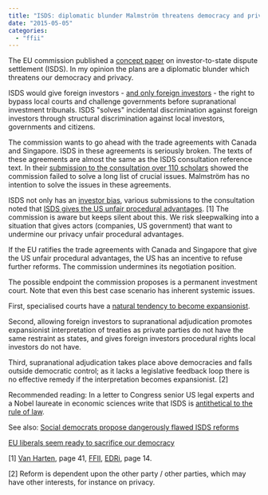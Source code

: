 ```yaml
---
title: "ISDS: diplomatic blunder Malmström threatens democracy and privacy"
date: "2015-05-05"
categories: 
  - "ffii"
---
```


The EU commission published a [concept paper](http://trade.ec.europa.eu/doclib/docs/2015/may/tradoc_153408.PDF) on investor-to-state dispute settlement (ISDS). In my opinion the plans are a diplomatic blunder which threatens our democracy and privacy.

ISDS would give foreign investors - [and only foreign investors](http://wapo.st/1zhI2O4) - the right to bypass local courts and challenge governments before supranational investment tribunals. ISDS "solves" incidental discrimination against foreign investors through structural discrimination against local investors, governments and citizens.

The commission wants to go ahead with the trade agreements with Canada and Singapore. ISDS in these agreements is seriously broken. The texts of these agreements are almost the same as the ISDS consultation reference text. In their [submission to the consultation over 110 scholars](https://www.kent.ac.uk/law/isds_treaty_consultation.html) showed the commission failed to solve a long list of crucial issues. Malmström has no intention to solve the issues in these agreements.

ISDS not only has an [investor bias](https://blog.ffii.org/seven-things-you-should-know-about-eu-singapore-isds/), various submissions to the consultation noted that [ISDS gives the US unfair procedural advantages](https://blog.ffii.org/white-house-defends-isds). \[1\] The commission is aware but keeps silent about this. We risk sleepwalking into a situation that gives actors (companies, US government) that want to undermine our privacy unfair procedural advantages.

If the EU ratifies the trade agreements with Canada and Singapore that give the US unfair procedural advantages, the US has an incentive to refuse further reforms. The commission undermines its negotiation position.

The possible endpoint the commission proposes is a permanent investment court. Note that even this best case scenario has inherent systemic issues.

First, specialised courts have a [natural tendency to become expansionist](https://blog.ffii.org/international-investment-court-plan-threatens-our-democracy/).

Second, allowing foreign investors to supranational adjudication promotes expansionist interpretation of treaties as private parties do not have the same restraint as states, and gives foreign investors procedural rights local investors do not have.

Third, supranational adjudication takes place above democracies and falls outside democratic control; as it lacks a legislative feedback loop there is no effective remedy if the interpretation becomes expansionist. \[2\]

Recommended reading: In a letter to Congress senior US legal experts and a Nobel laureate in economic sciences write that ISDS is [antithetical to the rule of law](http://wapo.st/1zhI2O4).

See also: [Social democrats propose dangerously flawed ISDS reforms](https://blog.ffii.org/social-democrats-propose-dangerously-flawed-isds-reforms/)

[EU liberals seem ready to sacrifice our democracy](https://blog.ffii.org/eu-liberals-seem-ready-to-sacrifice-our-democracy/)

\[1\] [Van Harten](http://eu-secretdeals.info/upload/2014/07/Van-Harten_Comments-id2466688.pdf), page 41, [FFII](https://blog.ffii.org/draft-ffii-submission-on-isds/), [EDRi](https://edri.org/wp-content/uploads/2014/07/EDRi_response_ISDS_Consultation.pdf), page 14.

\[2\] Reform is dependent upon the other party / other parties, which may have other interests, for instance on privacy.
